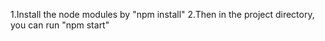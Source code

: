 
1.Install the node modules by "npm install"
2.Then  in the project directory, you can run "npm start"
